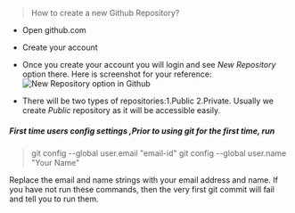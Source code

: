 >How to create a new Github Repository?

* Open github.com

* Create your account

* Once you create your account you will login and see *New Repository* option there.
Here is screenshot for your reference:
![New Repository option in Github](https://www.softpost.org/wp-content/uploads/2016/06/new-repository-on-GitHub.png)

* There will be two types of repositories:1.Public 2.Private. Usually we create *Public* repository as it will be accessible easily. 

##### First time users config settings ,Prior to using git for the first time, run

>git config --global user.email "email-id"
>git config --global user.name  "Your Name"

Replace the email and name strings with your email address and name. If you have not run these commands, then the very first git commit will fail and tell you to run them.

